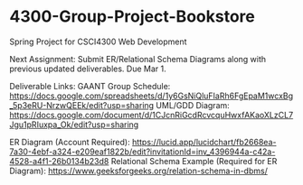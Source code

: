 # 4300-Group-Project-Bookstore
Spring Project for CSCI4300 Web Development

Next Assignment: Submit ER/Relational Schema Diagrams along with previous updated deliverables. Due Mar 1.

Deliverable Links: 
GAANT Group Schedule: https://docs.google.com/spreadsheets/d/1y6GsNiQluFIaRh6FgEpaM1wcxBg_5p3eRU-NrzwQEEk/edit?usp=sharing
UML/GDD Diagram: https://docs.google.com/document/d/1CJcnRiGcdRcvcquHwxfAKaoXLzCL7Jgu1pRIuxpa_Ok/edit?usp=sharing

ER Diagram (Account Required): https://lucid.app/lucidchart/fb2668ea-7a30-4ebf-a324-e209eaf1822b/edit?invitationId=inv_4396944a-c42a-4528-a4f1-26b0134b23d8
Relational Schema Example (Required for ER Diagram): https://www.geeksforgeeks.org/relation-schema-in-dbms/
